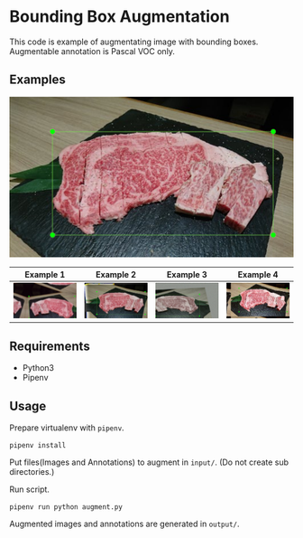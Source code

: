 # Bounding Box Augmentation

This code is example of augmentating image with bounding boxes.
Augmentable annotation is Pascal VOC only.

## Examples

![original.jpg](docs/original.png)

| Example 1 | Example 2 | Example 3 | Example 4 |
| ---- | ---- | ---- | ---- |
| ![example1.jpg](docs/example1.png) | ![example2.jpg](docs/example2.png) | ![example3.jpg](docs/example3.png) | ![example4.jpg](docs/example4.png) |

## Requirements

 * Python3
 * Pipenv

## Usage

Prepare virtualenv with `pipenv`.

    pipenv install

Put files(Images and Annotations) to augment in `input/`.
(Do not create sub directories.)

Run script.

    pipenv run python augment.py

Augmented images and annotations are generated in `output/`.
